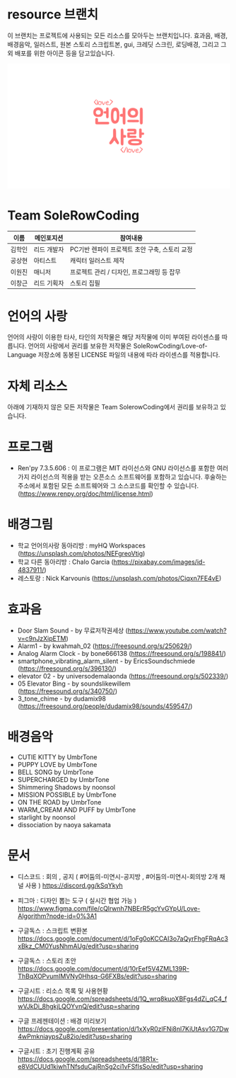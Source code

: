 # resource 브랜치
이 브랜치는 프로젝트에 사용되는 모든 리소스를 모아두는 브랜치입니다.
효과음, 배경, 배경음악, 일러스트, 원본 스토리 스크립트본, gui, 크레딧 스크린, 로딩배경, 그리고 그 외 배포를 위한 아이콘 등을 담고있습니다.

<img src="./loveoflang.png" width="640px" height="auto">

# Team SoleRowCoding
|이름|메인포지션|참여내용|
|------|---|---|
|김학인|리드 개발자|PC기반 렌파이 프로젝트 초안 구축, 스토리 교정|
|공상현|아티스트|캐릭터 일러스트 제작|
|이원진|매니저|프로젝트 관리 / 디자인, 프로그래밍 등 잡무|
|이창근|리드 기획자|스토리 집필|

# 언어의 사랑
언어의 사랑이 이용한 타사, 타인의 저작물은 해당 저작물에 이미 부여된 라이센스를 따릅니다.
언어의 사랑에서 권리를 보유한 저작물은 SoleRowCoding/Love-of-Language 저장소에 동봉된 LICENSE 파일의 내용에 따라 라이센스를 적용합니다.

# 자체 리소스
아래에 기재하지 않은 모든 저작물은 Team SolerowCoding에서 권리를 보유하고 있습니다. 

# 프로그램
* Ren'py 7.3.5.606 : 이 프로그램은 MIT 라이선스와 GNU 라이선스를 포함한 여러 가지 라이선스의 적용을 받는 오픈소스 소프트웨어를 포함하고 있습니다. 후술하는 주소에서 포함된 모든 소프트웨어와 그 소스코드를 확인할 수 있습니다. (https://www.renpy.org/doc/html/license.html)

# 배경그림
* 학교 언어의사랑 동아리방 : myHQ Workspaces (https://unsplash.com/photos/NEFgreoVtig)
* 학교 다른 동아리방 : Chalo Garcia	(https://pixabay.com/images/id-4837911/)	
* 레스토랑 : Nick Karvounis (https://unsplash.com/photos/Ciqxn7FE4vE)

# 효과음
* Door Slam Sound - by 무료저작권세상 (https://www.youtube.com/watch?v=c9nJzXipETM)
* Alarm1 - by kwahmah_02 (https://freesound.org/s/250629/)
* Analog Alarm Clock - by bone666138 (https://freesound.org/s/198841/)
* smartphone_vibrating_alarm_silent - by EricsSoundschmiede (https://freesound.org/s/396130/)
* elevator 02 - by universodemalaonda (https://freesound.org/s/502339/)
* 05 Elevator Bing - by soundslikewillem (https://freesound.org/s/340750/)
* 3_tone_chime - by dudamix98 (https://freesound.org/people/dudamix98/sounds/459547/)

# 배경음악
* CUTIE KITTY by UmbrTone
* PUPPY LOVE by UmbrTone 
* BELL SONG	by UmbrTone 
* SUPERCHARGED by UmbrTone 
* Shimmering Shadows by noonsol
* MISSION POSSIBLE by UmbrTone 
* ON THE ROAD by UmbrTone 
* WARM_CREAM AND PUFF by UmbrTone 
* starlight by noonsol
* dissociation by naoya sakamata

# 문서
* 디스코드 : 회의 , 공지 ( #어둠의-미연시-공지방 , #어둠의-미연시-회의방 2개 채널 사용 )
https://discord.gg/kSqYkyh

* 피그마 : 디자인 뽑는 도구 ( 실시간 협업 가능 )
https://www.figma.com/file/cQlrwnh7NBErR5gcYvGYpU/Love-Algorithm?node-id=0%3A1

* 구글독스 : 스크립트 변환본
https://docs.google.com/document/d/1oFg0oKCCAI3o7aQyrFhgFRqAc3xBkz_CM0YusNhmAUg/edit?usp=sharing

* 구글독스 : 스토리 초안
https://docs.google.com/document/d/10rEef5V4ZML139R-ThBqXOPvumIMVNy0Hhsq-G6FXBs/edit?usp=sharing

* 구글시트 : 리소스 목록 및 사용현황
https://docs.google.com/spreadsheets/d/1Q_wrq8kuoXBFgs4dZi_qC4_fwVJkDi_8hgkjLQOYvnQ/edit?usp=sharing

* 구글 프레젠테이션 : 배경 미리보기
https://docs.google.com/presentation/d/1xXyR0zlFNi8nl7KiUtAsv1G7Dw4wPmkniaypsZu82io/edit?usp=sharing

* 구글시트 : 초기 진행계획 공유
https://docs.google.com/spreadsheets/d/18R1x-e8VdCUUd1kiwhTNfsduCajRnSg2ci1vFSfIsSo/edit?usp=sharing
